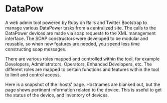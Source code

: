 DataPow
=======

A web admin tool powered by Ruby on Rails and Twitter Bootstrap to manage various DataPower tasks from a centralized site. The calls to the DataPower devices are made via soap requests to the XML management interface. The SOAP constructors were developed to be modular and reusable, so when new features are needed, you spend less time constructing soap messages.

There are various roles mapped and controlled within the tool, for example Developers, Administrators, Operators, Enhanced Developers, etc. The different roles are mapped to certain functions and features within the tool to limit and control access.

Here is a snapshot of the 'hosts' page. Hostnames are blanked out, but the page shows pertinent information related to the device. This is useful to get the status of the device, and inventory of devices.
